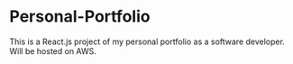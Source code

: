 # Personal-Portfolio
This is a React.js project of my personal portfolio as a software developer. Will be hosted on AWS.
